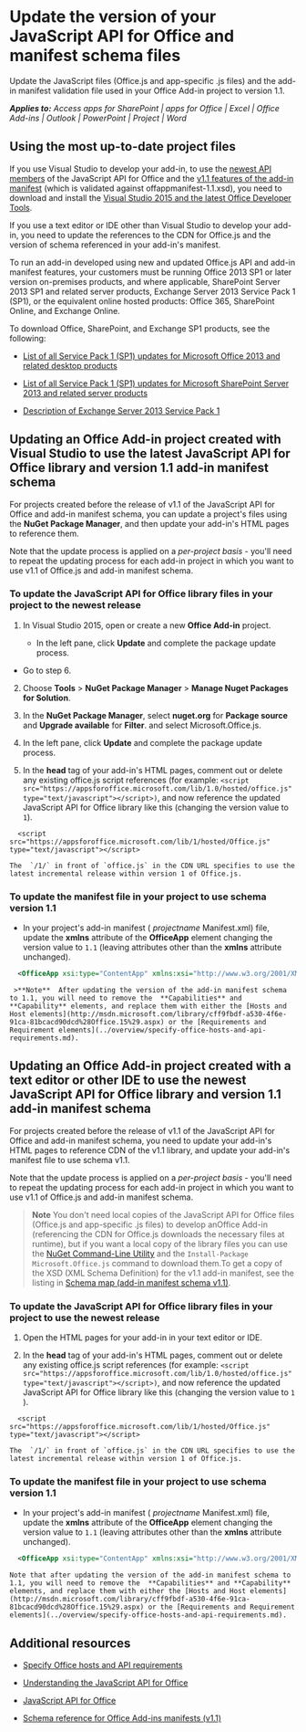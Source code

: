 
# Update the version of your JavaScript API for Office and manifest schema files
Update the JavaScript files (Office.js and app-specific .js files) and the add-in manifest validation file used in your Office Add-in project to version 1.1.

 _**Applies to:** Access apps for SharePoint | apps for Office | Excel | Office Add-ins | Outlook | PowerPoint | Project | Word_


## Using the most up-to-date project files


If you use Visual Studio to develop your add-in, to use the [newest API members](http://msdn.microsoft.com/en-us/library/802cf4ae-7c18-4e7d-b4d6-ecaa84c569bc%28Office.15%29.aspx) of the JavaScript API for Office and the [v1.1 features of the add-in manifest](../overview/add-in-manifests.md) (which is validated against offappmanifest-1.1.xsd), you need to download and install the [Visual Studio 2015 and the latest Office Developer Tools](https://www.visualstudio.com/features/office-tools-vs).

If you use a text editor or IDE other than Visual Studio to develop your add-in, you need to update the references to the CDN for Office.js and the version of schema referenced in your add-in's manifest.

To run an add-in developed using new and updated Office.js API and add-in manifest features, your customers must be running Office 2013 SP1 or later version on-premises products, and where applicable, SharePoint Server 2013 SP1 and related server products, Exchange Server 2013 Service Pack 1 (SP1), or the equivalent online hosted products: Office 365, SharePoint Online, and Exchange Online.

To download Office, SharePoint, and Exchange SP1 products, see the following:


- [List of all Service Pack 1 (SP1) updates for Microsoft Office 2013 and related desktop products](http://support.microsoft.com/kb/2850036)
    
- [List of all Service Pack 1 (SP1) updates for Microsoft SharePoint Server 2013 and related server products](http://support.microsoft.com/kb/2850035)
    
- [Description of Exchange Server 2013 Service Pack 1](http://support.microsoft.com/kb/2926248)
    

## Updating an Office Add-in project created with Visual Studio to use the latest JavaScript API for Office library and version 1.1 add-in manifest schema


For projects created before the release of v1.1 of the JavaScript API for Office and add-in manifest schema, you can update a project's files using the  **NuGet Package Manager**, and then update your add-in's HTML pages to reference them. 

Note that the update process is applied on a  _per-project basis_ - you'll need to repeat the updating process for each add-in project in which you want to use v1.1 of Office.js and add-in manifest schema.




### To update the JavaScript API for Office library files in your project to the newest release


1. In Visual Studio 2015, open or create a new  **Office Add-in** project.
    
      - In the left pane, click  **Update** and complete the package update process.
    
  - Go to step 6.
    
2. Choose  **Tools** > **NuGet Package Manager** > **Manage Nuget Packages for Solution**.
    
3. In the  **NuGet Package Manager**, select  **nuget.org** for **Package source** and **Upgrade available** for **Filter**. and select Microsoft.Office.js.
    
4. In the left pane, click  **Update** and complete the package update process.
    
5. In the  **head** tag of your add-in's HTML pages, comment out or delete any existing office.js script references (for example: `<script src="https://appsforoffice.microsoft.com/lib/1.0/hosted/office.js" type="text/javascript"></script>)`, and now reference the updated JavaScript API for Office library like this (changing the version value to  `1`).
    
```
  <script src="https://appsforoffice.microsoft.com/lib/1/hosted/Office.js" type="text/javascript"></script>
```


    The  `/1/` in front of `office.js` in the CDN URL specifies to use the latest incremental release within version 1 of Office.js.
    

### To update the manifest file in your project to use schema version 1.1


- In your project's add-in manifest ( _projectname_ Manifest.xml) file, update the **xmlns** attribute of the **OfficeApp** element changing the version value to `1.1` (leaving attributes other than the **xmlns** attribute unchanged).
    
```XML
  <OfficeApp xsi:type="ContentApp" xmlns:xsi="http://www.w3.org/2001/XMLSchema-instance" xmlns="http://schemas.microsoft.com/office/appforoffice/1.1" >
```


     >**Note**  After updating the version of the add-in manifest schema to 1.1, you will need to remove the  **Capabilities** and **Capability** elements, and replace them with either the [Hosts and Host elements](http://msdn.microsoft.com/library/cff9fbdf-a530-4f6e-91ca-81bcacd90dcd%28Office.15%29.aspx) or the [Requirements and Requirement elements](../overview/specify-office-hosts-and-api-requirements.md).

## Updating an Office Add-in project created with a text editor or other IDE to use the newest JavaScript API for Office library and version 1.1 add-in manifest schema


For projects created before the release of v1.1 of the JavaScript API for Office and add-in manifest schema, you need to update your add-in's HTML pages to reference CDN of the v1.1 library, and update your add-in's manifest file to use schema v1.1. 

Note that the update process is applied on a  _per-project basis_ - you'll need to repeat the updating process for each add-in project in which you want to use v1.1 of Office.js and add-in manifest schema.


 >**Note**  You don't need local copies of the JavaScript API for Office files (Office.js and app-specific .js files) to develop anOffice Add-in (referencing the CDN for Office.js downloads the necessary files at runtime), but if you want a local copy of the library files you can use the [NuGet Command-Line Utility](http://docs.nuget.org/consume/installing-nuget) and the `Install-Package Microsoft.Office.js` command to download them.To get a copy of the XSD (XML Schema Definition) for the v1.1 add-in manifest, see the listing in [Schema map (add-in manifest schema v1.1)](http://msdn.microsoft.com/library/d5f72bff-3446-c64f-02ca-ab10b5648789%28Office.15%29.aspx).


### To update the JavaScript API for Office library files in your project to use the newest release


1. Open the HTML pages for your add-in in your text editor or IDE.
    
2. In the  **head** tag of your add-in's HTML pages, comment out or delete any existing office.js script references (for example: `<script src="https://appsforoffice.microsoft.com/lib/1.0/hosted/office.js" type="text/javascript"></script>)`, and now reference the updated JavaScript API for Office library like this (changing the version value to  `1` ).
    
```
  <script src="https://appsforoffice.microsoft.com/lib/1/hosted/Office.js" type="text/javascript"></script>
```


    The  `/1/` in front of `office.js` in the CDN URL specifies to use the latest incremental release within version 1 of Office.js.
    

### To update the manifest file in your project to use schema version 1.1


- In your project's add-in manifest ( _projectname_ Manifest.xml) file, update the **xmlns** attribute of the **OfficeApp** element changing the version value to `1.1` (leaving attributes other than the **xmlns** attribute unchanged).
    
```XML
  <OfficeApp xsi:type="ContentApp" xmlns:xsi="http://www.w3.org/2001/XMLSchema-instance" xmlns="http://schemas.microsoft.com/office/appforoffice/1.1" >
```


    Note that after updating the version of the add-in manifest schema to 1.1, you will need to remove the  **Capabilities** and **Capability** elements, and replace them with either the [Hosts and Host elements](http://msdn.microsoft.com/library/cff9fbdf-a530-4f6e-91ca-81bcacd90dcd%28Office.15%29.aspx) or the [Requirements and Requirement elements](../overview/specify-office-hosts-and-api-requirements.md).
    

## Additional resources



- [Specify Office hosts and API requirements](../overview/specify-office-hosts-and-api-requirements.md)
    
- [Understanding the JavaScript API for Office](../overview/understanding-the-javascript-api-for-office.md)
    
- [JavaScript API for Office](http://msdn.microsoft.com/library/b27e70c3-d87d-4d27-85e0-103996273298%28Office.15%29.aspx)
    
- [Schema reference for Office Add-ins manifests (v1.1)](http://msdn.microsoft.com/library/7e0cadc3-f613-8eb9-57ef-9032cbb97f92%28Office.15%29.aspx)
    
